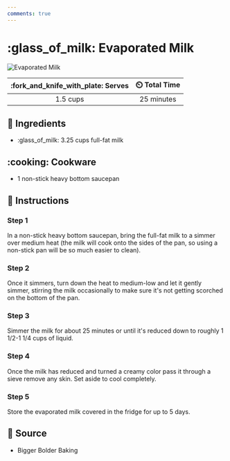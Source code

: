 ```yaml
---
comments: true
---
```

# :glass_of_milk: Evaporated Milk

![Evaporated Milk](../assets/images/evaporated-milk.png)

| :fork_and_knife_with_plate: Serves | :timer_clock: Total Time |
|:----------------------------------:|:-----------------------: |
| 1.5 cups | 25 minutes |

## :salt: Ingredients

- :glass_of_milk: 3.25 cups full-fat milk

## :cooking: Cookware

- 1 non-stick heavy bottom saucepan

## :pencil: Instructions

### Step 1

In a non-stick heavy bottom saucepan, bring the full-fat milk to a simmer over medium heat (the milk will cook onto the
sides of the pan, so using a non-stick pan will be so much easier to clean).

### Step 2

Once it simmers, turn down the heat to medium-low and let it gently simmer, stirring the milk occasionally to make sure
it's not getting scorched on the bottom of the pan.

### Step 3

Simmer the milk for about 25 minutes or until it's reduced down to roughly 1 1/2-1 1/4 cups of liquid.

### Step 4

Once the milk has reduced and turned a creamy color pass it through a sieve remove any skin. Set aside to cool
completely.

### Step 5

Store the evaporated milk covered in the fridge for up to 5 days.

## :link: Source

- Bigger Bolder Baking
